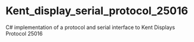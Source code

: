 # Kent_display_serial_protocol_25016
C# implementation of a protocol and serial interface to Kent Displays Protocol 25016
